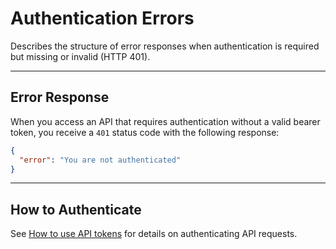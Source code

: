 # Authentication Errors

Describes the structure of error responses when authentication is required but missing or invalid (HTTP 401).

---

## Error Response
When you access an API that requires authentication without a valid bearer token, you receive a `401` status code with the following response:

```json
{
  "error": "You are not authenticated"
}
```

---

## How to Authenticate
See [How to use API tokens](../auth/login.md#how-to-use-api-token) for details on authenticating API requests.
